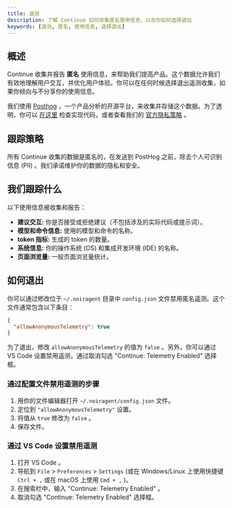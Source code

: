 ```yaml
---
title: 遥测
description: 了解 Continue 如何收集匿名使用信息，以及你如何选择退出
keywords: [遥测, 匿名, 使用信息, 选择退出]
---
```


## 概述

Continue 收集并报告 **匿名** 使用信息，来帮助我们提高产品。这个数据允许我们有效地理解用户交互，并优化用户体验。你可以在任何时候选择退出遥测收集，如果你倾向与不分享你的使用信息。

我们使用 [Posthog](https://posthog.com/) ，一个产品分析的开源平台，来收集并存储这个数据。为了透明，你可以 [在这里](https://github.com/noiragentdev/noiragent/blob/main/gui/src/hooks/CustomPostHogProvider.tsx) 检查实现代码，或者查看我们的 [官方隐私策略](https://noiragent.dev/privacy) 。

## 跟踪策略

所有 Continue 收集的数据是匿名的，在发送到 PostHog 之前，除去个人可识别信息 (PII) 。我们承诺维护你的数据的隐私和安全。

## 我们跟踪什么

以下使用信息被收集和报告：

- **建议交互:** 你是否接受或拒绝建议（不包括涉及的实际代码或提示词）。
- **模型和命令信息:** 使用的模型和命令的名称。
- **token 指标:** 生成的 token 的数量。
- **系统信息:** 你的操作系统 (OS) 和集成开发环境 (IDE) 的名称。
- **页面浏览量:** 一般页面浏览量统计。

## 如何退出

你可以通过修改位于 `~/.noiragent` 目录中 `config.json` 文件禁用匿名遥测。这个文件通常包含以下条目：

```json title="config.json"
{
  "allowAnonymousTelemetry": true
}
```

为了退出，修改 `allowAnonymousTelemetry` 的值为 `false` 。另外，你可以通过 VS Code 设置禁用遥测，通过取消勾选 "Continue: Telemetry Enabled" 选择框。

### 通过配置文件禁用遥测的步骤

1. 用你的文件编辑器打开 `~/.noiragent/config.json` 文件。
2. 定位到 `"allowAnonymousTelemetry"` 设置。
3. 将值从 `true` 修改为 `false` 。
4. 保存文件。

### 通过 VS Code 设置禁用遥测

1. 打开 VS Code 。
2. 导航到 `File` > `Preferences` > `Settings` (或在 Windows/Linux 上使用快捷键 `Ctrl + ,` 或在 macOS 上使用 `Cmd + ,` )。
3. 在搜索栏中，输入 "Continue: Telemetry Enabled" 。
4. 取消勾选 "Continue: Telemetry Enabled" 选择框。
